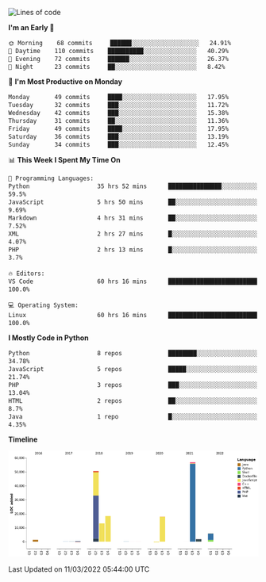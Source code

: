<!--START_SECTION:waka-->
![Lines of code](https://img.shields.io/badge/From%20Hello%20World%20I%27ve%20Written-167%20Thousand%20lines%20of%20code-blue)

**I'm an Early 🐤** 

```text
🌞 Morning    68 commits     ██████░░░░░░░░░░░░░░░░░░░   24.91% 
🌆 Daytime    110 commits    ██████████░░░░░░░░░░░░░░░   40.29% 
🌃 Evening    72 commits     ██████░░░░░░░░░░░░░░░░░░░   26.37% 
🌙 Night      23 commits     ██░░░░░░░░░░░░░░░░░░░░░░░   8.42%

```
📅 **I'm Most Productive on Monday** 

```text
Monday       49 commits     ████░░░░░░░░░░░░░░░░░░░░░   17.95% 
Tuesday      32 commits     ███░░░░░░░░░░░░░░░░░░░░░░   11.72% 
Wednesday    42 commits     ███░░░░░░░░░░░░░░░░░░░░░░   15.38% 
Thursday     31 commits     ██░░░░░░░░░░░░░░░░░░░░░░░   11.36% 
Friday       49 commits     ████░░░░░░░░░░░░░░░░░░░░░   17.95% 
Saturday     36 commits     ███░░░░░░░░░░░░░░░░░░░░░░   13.19% 
Sunday       34 commits     ███░░░░░░░░░░░░░░░░░░░░░░   12.45%

```


📊 **This Week I Spent My Time On** 

```text
💬 Programming Languages: 
Python                   35 hrs 52 mins      ███████████████░░░░░░░░░░   59.5% 
JavaScript               5 hrs 50 mins       ██░░░░░░░░░░░░░░░░░░░░░░░   9.69% 
Markdown                 4 hrs 31 mins       ██░░░░░░░░░░░░░░░░░░░░░░░   7.52% 
XML                      2 hrs 27 mins       █░░░░░░░░░░░░░░░░░░░░░░░░   4.07% 
PHP                      2 hrs 13 mins       █░░░░░░░░░░░░░░░░░░░░░░░░   3.7%

🔥 Editors: 
VS Code                  60 hrs 16 mins      █████████████████████████   100.0%

💻 Operating System: 
Linux                    60 hrs 16 mins      █████████████████████████   100.0%

```

**I Mostly Code in Python** 

```text
Python                   8 repos             ████████░░░░░░░░░░░░░░░░░   34.78% 
JavaScript               5 repos             █████░░░░░░░░░░░░░░░░░░░░   21.74% 
PHP                      3 repos             ███░░░░░░░░░░░░░░░░░░░░░░   13.04% 
HTML                     2 repos             ██░░░░░░░░░░░░░░░░░░░░░░░   8.7% 
Java                     1 repo              █░░░░░░░░░░░░░░░░░░░░░░░░   4.35%

```


**Timeline**

![Chart not found](https://raw.githubusercontent.com/telesoho/telesoho/master/charts/bar_graph.png) 


 Last Updated on 11/03/2022 05:44:00 UTC
<!--END_SECTION:waka-->


<!--
**telesoho/telesoho** is a ✨ _special_ ✨ repository because its `README.md` (this file) appears on your GitHub profile.

Here are some ideas to get you started:

- 🔭 I’m currently working on ...
- 🌱 I’m currently learning ...
- 👯 I’m looking to collaborate on ...
- 🤔 I’m looking for help with ...
- 💬 Ask me about ...
- 📫 How to reach me: ...
- 😄 Pronouns: ...
- ⚡ Fun fact: ...
-->
